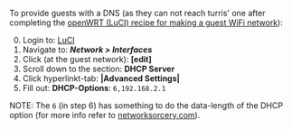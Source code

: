 To provide guests with a DNS (as they can not reach turris' one after completing the [openWRT (LuCI) recipe for making a guest WiFi network](https://wiki.openwrt.org/doc/recipes/guest-wlan-webinterface)):

0. Login to: [LuCI](192.168.1.1/cgi-bin/luci/)
1. Navigate to: ***Network > Interfaces***
2. Click (at the guest network): **[edit]**
3. Scroll down to the section: **DHCP Server**
4. Click hyperlinkt-tab: **|Advanced Settings|**
5. Fill out: **DHCP-Options**: `6,192.168.2.1`

NOTE: The `6` (in step 6) has something to do the data-length of the DHCP option (for more info refer to [networksorcery.com](http://www.networksorcery.com/enp/protocol/bootp/options.htm)).
